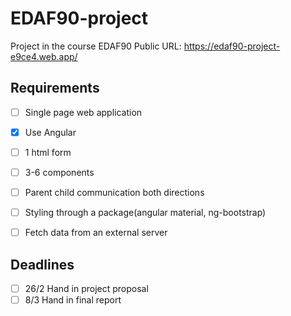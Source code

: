 # EDAF90-project
Project in the course EDAF90
Public URL: https://edaf90-project-e9ce4.web.app/


## Requirements
- [ ] Single page web application
- [x] Use Angular
- [ ] 1 html form
- [ ] 3-6 components
- [ ] Parent child communication both directions
- [ ] Styling through a package(angular material, ng-bootstrap)
- [ ] Fetch data from an external server


## Deadlines
- [ ] 26/2 Hand in project proposal
- [ ] 8/3 Hand in final report
